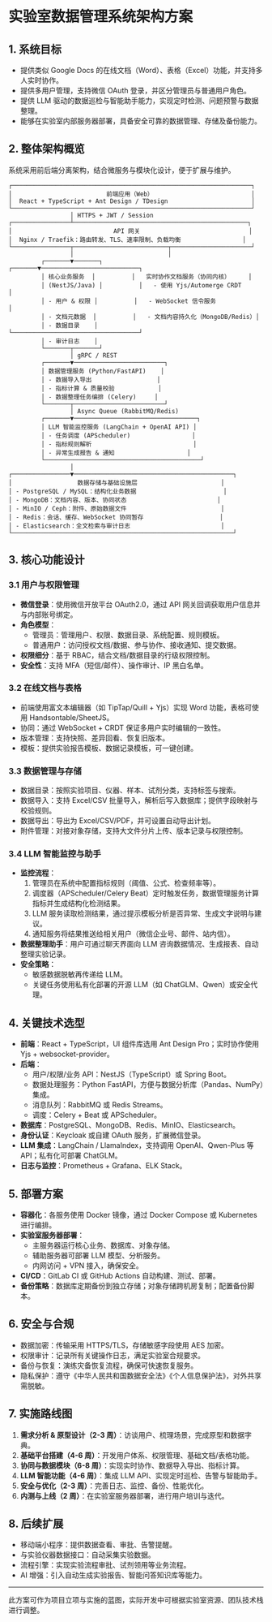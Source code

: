 # 实验室数据管理系统架构方案

## 1. 系统目标
- 提供类似 Google Docs 的在线文档（Word）、表格（Excel）功能，并支持多人实时协作。
- 提供多用户管理，支持微信 OAuth 登录，并区分管理员与普通用户角色。
- 提供 LLM 驱动的数据巡检与智能助手能力，实现定时检测、问题预警与数据整理。
- 能够在实验室内部服务器部署，具备安全可靠的数据管理、存储及备份能力。

## 2. 整体架构概览
系统采用前后端分离架构，结合微服务与模块化设计，便于扩展与维护。

```
┌──────────────────────────────────────────────────────────────────┐
│                          前端应用（Web）                           │
│  React + TypeScript + Ant Design / TDesign                       │
└──────────────────────────────────────────────────────────────────┘
                 │ HTTPS + JWT / Session
┌────────────────┴────────────────────────────────────────────────┐
│                            API 网关                              │
│  Nginx / Traefik：路由转发、TLS、速率限制、负载均衡                 │
└────────────────┬──────────────────────────┬──────────────────────┘
                 │                          │
         ┌───────▼───────┐          ┌───────▼───────────────────────────┐
         │ 核心业务服务  │          │   实时协作文档服务（协同内核）     │
         │ (NestJS/Java) │          │   - 使用 Yjs/Automerge CRDT        │
         │ - 用户 & 权限 │          │   - WebSocket 信令服务             │
         │ - 文档元数据  │          │   - 文档内容持久化（MongoDB/Redis）│
         │ - 数据目录    │          └───────────────────────────────────┘
         │ - 审计日志    │
         └───────┬───────┘
                 │ gRPC / REST
         ┌───────▼─────────────────────────┐
         │ 数据管理服务 (Python/FastAPI)    │
         │ - 数据导入导出                  │
         │ - 指标计算 & 质量校验            │
         │ - 数据整理任务编排 (Celery)     │
         └───────┬─────────────────────────┘
                 │ Async Queue (RabbitMQ/Redis)
         ┌───────▼──────────────────────────────────┐
         │ LLM 智能监控服务 (LangChain + OpenAI API) │
         │ - 任务调度 (APScheduler)                 │
         │ - 指标规则解析                            │
         │ - 异常生成报告 & 通知                    │
         └───────────────────────────────────────────┘
                 │
┌────────────────▼────────────────────────────────────────────┐
│                  数据存储与基础设施层                       │
│ - PostgreSQL / MySQL：结构化业务数据                        │
│ - MongoDB：文档内容、版本、协同状态                         │
│ - MinIO / Ceph：附件、原始数据文件                          │
│ - Redis：会话、缓存、WebSocket 协同暂存                     │
│ - Elasticsearch：全文检索与审计日志                         │
└─────────────────────────────────────────────────────────────┘
```

## 3. 核心功能设计

### 3.1 用户与权限管理
- **微信登录**：使用微信开放平台 OAuth2.0，通过 API 网关回调获取用户信息并与内部账号绑定。
- **角色模型**：
  - 管理员：管理用户、权限、数据目录、系统配置、规则模板。
  - 普通用户：访问授权文档/数据、参与协作、接收通知、提交数据。
- **权限细分**：基于 RBAC，结合文档/数据目录的行级权限控制。
- **安全性**：支持 MFA（短信/邮件）、操作审计、IP 黑白名单。

### 3.2 在线文档与表格
- 前端使用富文本编辑器（如 TipTap/Quill + Yjs）实现 Word 功能，表格可使用 Handsontable/SheetJS。
- 协同：通过 WebSocket + CRDT 保证多用户实时编辑的一致性。
- 版本管理：支持快照、差异回看、恢复旧版本。
- 模板：提供实验报告模板、数据记录模板，可一键创建。

### 3.3 数据管理与存储
- 数据目录：按照实验项目、仪器、样本、试剂分类，支持标签与搜索。
- 数据导入：支持 Excel/CSV 批量导入，解析后写入数据库；提供字段映射与校验规则。
- 数据导出：导出为 Excel/CSV/PDF，并可设置自动导出计划。
- 附件管理：对接对象存储，支持大文件分片上传、版本记录与权限控制。

### 3.4 LLM 智能监控与助手
- **监控流程**：
  1. 管理员在系统中配置指标规则（阈值、公式、检查频率等）。
  2. 调度器（APScheduler/Celery Beat）定时触发任务，数据管理服务计算指标并生成结构化检测结果。
  3. LLM 服务读取检测结果，通过提示模板分析是否异常、生成文字说明与建议。
  4. 通知服务将结果推送给相关用户（微信企业号、邮件、站内信）。
- **数据整理助手**：用户可通过聊天界面向 LLM 咨询数据情况、生成报表、自动整理实验记录。
- **安全策略**：
  - 敏感数据脱敏再传递给 LLM。
  - 关键任务使用私有化部署的开源 LLM（如 ChatGLM、Qwen）或安全代理。

## 4. 关键技术选型
- **前端**：React + TypeScript，UI 组件库选用 Ant Design Pro；实时协作使用 Yjs + websocket-provider。
- **后端**：
  - 用户/权限/业务 API：NestJS（TypeScript）或 Spring Boot。
  - 数据处理服务：Python FastAPI，方便与数据分析库（Pandas、NumPy）集成。
  - 消息队列：RabbitMQ 或 Redis Streams。
  - 调度：Celery + Beat 或 APScheduler。
- **数据库**：PostgreSQL、MongoDB、Redis、MinIO、Elasticsearch。
- **身份认证**：Keycloak 或自建 OAuth 服务，扩展微信登录。
- **LLM 集成**：LangChain / LlamaIndex，支持调用 OpenAI、Qwen-Plus 等 API；私有化可部署 ChatGLM。
- **日志与监控**：Prometheus + Grafana、ELK Stack。

## 5. 部署方案
- **容器化**：各服务使用 Docker 镜像，通过 Docker Compose 或 Kubernetes 进行编排。
- **实验室服务器部署**：
  - 主服务器运行核心业务、数据库、对象存储。
  - 辅助服务器可部署 LLM 模型、分析服务。
  - 内网访问 + VPN 接入，确保安全。
- **CI/CD**：GitLab CI 或 GitHub Actions 自动构建、测试、部署。
- **备份策略**：数据库定期备份到独立存储；对象存储跨机房复制；配置备份脚本。

## 6. 安全与合规
- 数据加密：传输采用 HTTPS/TLS，存储敏感字段使用 AES 加密。
- 权限审计：记录所有关键操作日志，满足实验室合规要求。
- 备份与恢复：演练灾备恢复流程，确保可快速恢复服务。
- 隐私保护：遵守《中华人民共和国数据安全法》《个人信息保护法》，对外共享需脱敏。

## 7. 实施路线图
1. **需求分析 & 原型设计（2-3 周）**：访谈用户、梳理场景，完成原型和数据字典。
2. **基础平台搭建（4-6 周）**：开发用户体系、权限管理、基础文档/表格功能。
3. **协同与数据模块（6-8 周）**：实现实时协作、数据导入导出、指标计算。
4. **LLM 智能功能（4-6 周）**：集成 LLM API、实现定时巡检、告警与智能助手。
5. **安全与优化（2-3 周）**：完善日志、监控、备份、性能优化。
6. **内测与上线（2 周）**：在实验室服务器部署，进行用户培训与迭代。

## 8. 后续扩展
- 移动端小程序：提供数据查看、审批、告警提醒。
- 与实验仪器数据接口：自动采集实验数据。
- 流程引擎：实现实验流程审批、试剂领用等业务流程。
- AI 增强：引入自动生成实验报告、智能问答知识库等能力。

---
此方案可作为项目立项与实施的蓝图，实际开发中可根据实验室资源、团队技术栈进行调整。
